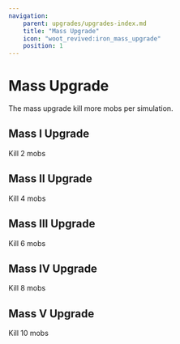 ```yaml
---
navigation:
    parent: upgrades/upgrades-index.md
    title: "Mass Upgrade"
    icon: "woot_revived:iron_mass_upgrade"
    position: 1
---
```

# Mass Upgrade

<Row>
  <ItemImage id="copper_mass_upgrade" scale="3"/>
  <ItemImage id="iron_mass_upgrade" scale="3"/>
  <ItemImage id="gold_mass_upgrade" scale="3"/>
  <ItemImage id="diamond_mass_upgrade" scale="3"/>
  <ItemImage id="netherite_mass_upgrade" scale="3"/>
</Row>

The mass upgrade kill more mobs per simulation.

## Mass I Upgrade

Kill 2 mobs

<RecipeFor id="copper_mass_upgrade" />

## Mass II Upgrade

Kill 4 mobs

<RecipeFor id="iron_mass_upgrade" />

## Mass III Upgrade

Kill 6 mobs

<RecipeFor id="gold_mass_upgrade" />

## Mass IV Upgrade

Kill 8 mobs

<RecipeFor id="diamond_mass_upgrade" />

## Mass V Upgrade

Kill 10 mobs

<RecipeFor id="netherite_mass_upgrade" />
